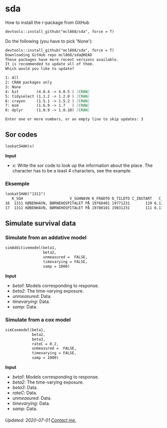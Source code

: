 # sda
How to install the r-package from GitHub

```markdown
devtools::install_github("mcl868/sda", force = T)
```
Do the following (you have to pick 'None'):
```markdown
devtools::install_github("mcl868/sda", force = T)
Downloading GitHub repo mcl868/sda@HEAD
These packages have more recent versions available.
It is recommended to update all of them.
Which would you like to update?

1: All                                
2: CRAN packages only                 
3: None                               
4: bit        (4.0.4 -> 4.0.5 ) [CRAN]
5: tidyselect (1.1.2 -> 1.2.0 ) [CRAN]
6: crayon     (1.5.1 -> 1.5.2 ) [CRAN]
7: msm        (1.6.9 -> 1.7   ) [CRAN]
8: dplyr      (1.0.9 -> 1.0.10) [CRAN]

Enter one or more numbers, or an empty line to skip updates: 3
```

## Sor codes
```markdown
lookatSHAK(x)
```
**Input**
- *x*:  Write the sor code to look up the information about the place. The character has to be a least 4 characters, see the example.

### Eksemple
```markdown
lookatSHAK("1311")
   K_SGH                     V_SGHNAVN K_FRADTO D_TILDTO C_INSTART   C_SORID      Region Institution                                               
16  1311 KØBENHAVN, BØRNEHOSPITALET PÅ 19760401 19771231       119 6.111e+12 Hovedstaden   Offentlig
17  1311 KØBENHAVN, BØRNEHOSPITALET PÅ 19780101 19831231       111 6.111e+12 Hovedstaden   Offentlig
```

## Simulate survival data
### Simulate from an addative model
```markdown
simAdditivemodel(beta1,
                 beta2,
                 unmeasured =  FALSE,
                 timevarying = FALSE,
                 samp = 1000)
```
**Input**
- *beta1*:  Models corresponding to response.
- *beta2*: The time-varying exposure.
- *unmeasured*:     Data.
- *timevarying*:     Data.
- *samp*:     Data.

### Simulate from a cox model
```markdown
simCoxmodel(beta1,
            beta2,
            beta3,
            rateC = 0.2,
            unmeasured =  FALSE,
            timevarying = FALSE,
            samp = 1000)

```
**Input**
- *beta1*:  Models corresponding to response.
- *beta2*: The time-varying exposure.
- *beta3*:     Data.
- *rateC*:     Data.
- *unmeasured*:     Data.
- *timevarying*:     Data.
- *samp*:     Data.

<h6> Updated: 2020-07-01
<a href="mailto:thomas.maltesen@proton.me">Contact me.</a>
